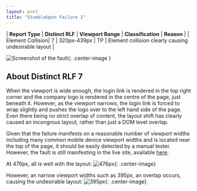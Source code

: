 ```yaml
---
layout: post
title: "StumbleUpon Failure 1"
---
```

| **Report Type** | **Distinct RLF** | **Viewport Range** | **Classification** | **Reason** |
| Element Collision| 7 | 320px-439px | TP | Element collision clearly causing undesirable layout | 

![Screenshot of the fault](../../../assets/images/StumbleUpon/fault1/overlapWidth379.png){: .center-image }

## About Distinct RLF 7

When the viewport is wide enough, the login link is rendered in the top right corner and the company logo is rendered in the centre of the page, just beneath it. However, as the viewport narrows, the login link is forced to wrap slightly and pushes the logo over to the left hand side of the page. Even there being no strict overlap of content, the layout shift has clearly caused an incongrous layout, rather than just a DOM level overlap.

Given that the failure manifests on a reasonable number of viewport widths including many common mobile device viewport widths and is located near the top of the page, it should be easily detected by a manual tester. However, the fault is still manifesting in the live site, available [here](http://www.stumbleupon.com/).

At 476px, all is well with the layout:
![476px](../../../assets/good-bad/rlf7/476.png){: .center-image}

However, an narrow viewport widths such as 395px, an overlap occurs, causing the undesirable layout:
![395px](../../../assets/good-bad/rlf7/395.png){: .center-image}
